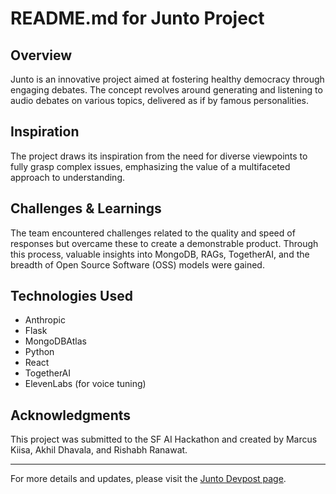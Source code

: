 # README.md for Junto Project

## Overview
Junto is an innovative project aimed at fostering healthy democracy through engaging debates. The concept revolves around generating and listening to audio debates on various topics, delivered as if by famous personalities.

## Inspiration
The project draws its inspiration from the need for diverse viewpoints to fully grasp complex issues, emphasizing the value of a multifaceted approach to understanding.

## Challenges & Learnings
The team encountered challenges related to the quality and speed of responses but overcame these to create a demonstrable product. Through this process, valuable insights into MongoDB, RAGs, TogetherAI, and the breadth of Open Source Software (OSS) models were gained.

## Technologies Used
- Anthropic
- Flask
- MongoDBAtlas
- Python
- React
- TogetherAI
- ElevenLabs (for voice tuning)

## Acknowledgments
This project was submitted to the SF AI Hackathon and created by Marcus Kiisa, Akhil Dhavala, and Rishabh Ranawat.

---

For more details and updates, please visit the [Junto Devpost page](https://devpost.com/software/junto-c8bute).